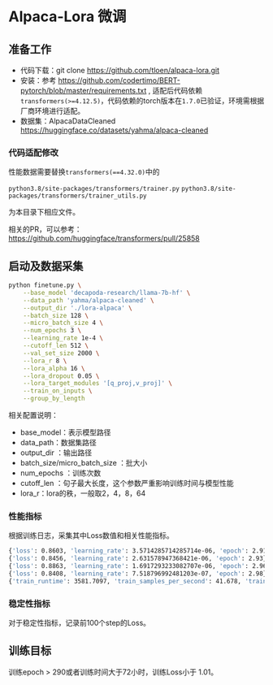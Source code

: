 # Alpaca-Lora 微调

## 准备工作

- 代码下载：git clone https://github.com/tloen/alpaca-lora.git
- 安装：参考 https://github.com/codertimo/BERT-pytorch/blob/master/requirements.txt , 适配后代码依赖 `transformers(>=4.12.5)`，代码依赖的torch版本在`1.7.0`已验证，环境需根据厂商环境进行适配。
- 数据集：AlpacaDataCleaned https://huggingface.co/datasets/yahma/alpaca-cleaned

### 代码适配修改
性能数据需要替换`transformers(==4.32.0)`中的

`python3.8/site-packages/transformers/trainer.py`
`python3.8/site-packages/transformers/trainer_utils.py`

为本目录下相应文件。

相关的PR，可以参考：https://github.com/huggingface/transformers/pull/25858

## 启动及数据采集

```bash
python finetune.py \
    --base_model 'decapoda-research/llama-7b-hf' \
    --data_path 'yahma/alpaca-cleaned' \
    --output_dir './lora-alpaca' \
    --batch_size 128 \
    --micro_batch_size 4 \
    --num_epochs 3 \
    --learning_rate 1e-4 \
    --cutoff_len 512 \
    --val_set_size 2000 \
    --lora_r 8 \
    --lora_alpha 16 \
    --lora_dropout 0.05 \
    --lora_target_modules '[q_proj,v_proj]' \
    --train_on_inputs \
    --group_by_length
```

相关配置说明：

- base_model：表示模型路径
- data_path：数据集路径
- output_dir ：输出路径
- batch_size/micro_batch_size ：批大小
- num_epochs ：训练次数
- cutoff_len ：句子最大长度，这个参数严重影响训练时间与模型性能
- lora_r：lora的秩，一般取2，4，8，64



### 性能指标

根据训练日志，采集其中Loss数值和相关性能指标。
```bash
{'loss': 0.8603, 'learning_rate': 3.5714285714285714e-06, 'epoch': 2.91}
{'loss': 0.8456, 'learning_rate': 2.631578947368421e-06, 'epoch': 2.93}
{'loss': 0.8863, 'learning_rate': 1.6917293233082707e-06, 'epoch': 2.96}
{'loss': 0.8408, 'learning_rate': 7.518796992481203e-07, 'epoch': 2.98}
{'train_runtime': 3581.7097, 'train_samples_per_second': 41.678, 'train_steps_per_second': 0.325, 'train_tokens_per_second(tgs)': 1228.267, 'train_loss': 0.9499486045739085, 'epoch': 2.99}
```


### 稳定性指标
对于稳定性指标，记录前100个step的Loss。



## 训练目标
训练epoch > 290或者训练时间大于72小时，训练Loss小于 1.01。